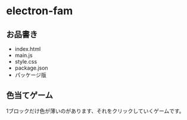 # electron-fam

## お品書き
-  index.html
-  main.js
-  style.css
-  package.json
-  パッケージ版

##  色当てゲーム
1ブロックだけ色が薄いのがあります、それをクリックしていくゲームです。
